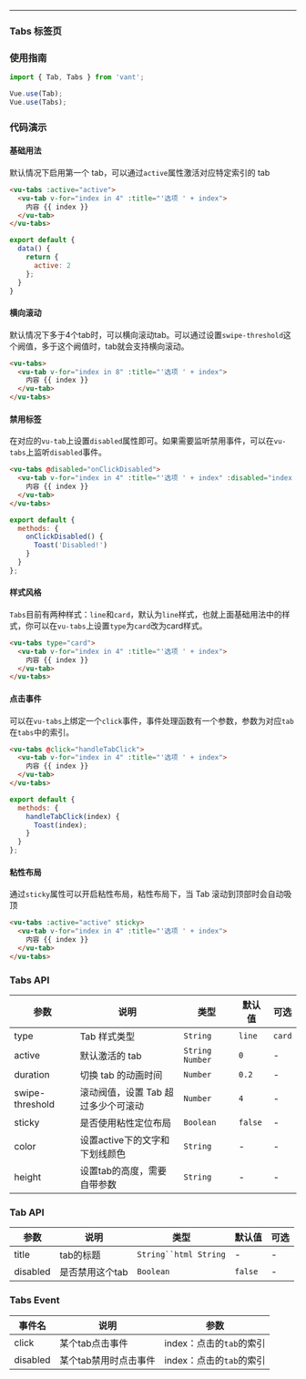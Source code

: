 ----------


### Tabs 标签页

### 使用指南
``` javascript
import { Tab, Tabs } from 'vant';

Vue.use(Tab);
Vue.use(Tabs);
```

### 代码演示

#### 基础用法

默认情况下启用第一个 tab，可以通过`active`属性激活对应特定索引的 tab

```html
<vu-tabs :active="active">
  <vu-tab v-for="index in 4" :title="'选项 ' + index">
    内容 {{ index }}
  </vu-tab>
</vu-tabs>
```

```js
export default {
  data() {
    return {
      active: 2
    };
  }
}
```

#### 横向滚动

默认情况下多于4个tab时，可以横向滚动tab。可以通过设置`swipe-threshold`这个阙值，多于这个阙值时，tab就会支持横向滚动。

```html
<vu-tabs>
  <vu-tab v-for="index in 8" :title="'选项 ' + index">
    内容 {{ index }}
  </vu-tab>
</vu-tabs>
```

#### 禁用标签

在对应的`vu-tab`上设置`disabled`属性即可。如果需要监听禁用事件，可以在`vu-tabs`上监听`disabled`事件。

```html
<vu-tabs @disabled="onClickDisabled">
  <vu-tab v-for="index in 4" :title="'选项 ' + index" :disabled="index === 2">
    内容 {{ index }}
  </vu-tab>
</vu-tabs>
```

```javascript
export default {
  methods: {
    onClickDisabled() {
      Toast('Disabled!')
    }
  }
};
```

#### 样式风格

`Tabs`目前有两种样式：`line`和`card`，默认为`line`样式，也就上面基础用法中的样式，你可以在`vu-tabs`上设置`type`为`card`改为card样式。

```html
<vu-tabs type="card">
  <vu-tab v-for="index in 4" :title="'选项 ' + index">
    内容 {{ index }}
  </vu-tab>
</vu-tabs>
```

#### 点击事件

可以在`vu-tabs`上绑定一个`click`事件，事件处理函数有一个参数，参数为对应`tab`在`tabs`中的索引。

```html
<vu-tabs @click="handleTabClick">
  <vu-tab v-for="index in 4" :title="'选项 ' + index">
    内容 {{ index }}
  </vu-tab>
</vu-tabs>
```

```javascript
export default {
  methods: {
    handleTabClick(index) {
      Toast(index);
    }
  }
};
```

#### 粘性布局
通过`sticky`属性可以开启粘性布局，粘性布局下，当 Tab 滚动到顶部时会自动吸顶

```html
<vu-tabs :active="active" sticky>
  <vu-tab v-for="index in 4" :title="'选项 ' + index">
    内容 {{ index }}
  </vu-tab>
</vu-tabs>
```

### Tabs API

| 参数 | 说明 | 类型 | 默认值 | 可选 |
|-----------|-----------|-----------|-------------|-------------|
| type | Tab 样式类型 | `String` | `line` | `card` |
| active | 默认激活的 tab | `String` `Number` | `0` | - |
| duration | 切换 tab 的动画时间 | `Number` | `0.2` | - |
| swipe-threshold | 滚动阀值，设置 Tab 超过多少个可滚动 | `Number` | `4` | - |
| sticky | 是否使用粘性定位布局 | `Boolean` | `false` | - |
| color | 设置active下的文字和下划线颜色 | `String` | - | - |
| height | 设置tab的高度，需要自带参数 | `String` | - | - |

### Tab API

| 参数 | 说明 | 类型 | 默认值 | 可选 |
|-----------|-----------|-----------|-------------|-------------|
| title | tab的标题 | `String``html String` | - | - |
| disabled | 是否禁用这个tab | `Boolean` | `false` | - |

### Tabs Event

| 事件名 | 说明 | 参数 |
|-----------|-----------|-----------|
| click | 某个tab点击事件 | index：点击的`tab`的索引 |
| disabled | 某个tab禁用时点击事件 | index：点击的`tab`的索引 |


